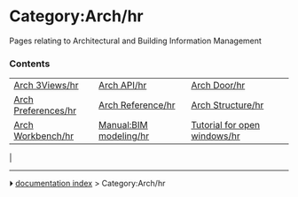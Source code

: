 # Category:Arch/hr
Pages relating to Architectural and Building Information Management

### Contents

|     |     |     |
| --- | --- | --- |
| [Arch 3Views/hr](Arch_3Views/hr.md) | [Arch API/hr](Arch_API/hr.md) | [Arch Door/hr](Arch_Door/hr.md) |
| [Arch Preferences/hr](Arch_Preferences/hr.md) | [Arch Reference/hr](Arch_Reference/hr.md) | [Arch Structure/hr](Arch_Structure/hr.md) |
| [Arch Workbench/hr](Arch_Workbench/hr.md) | [Manual:BIM modeling/hr](Manual_BIM_modeling/hr.md) | [Tutorial for open windows/hr](Tutorial_for_open_windows/hr.md) |
|



---
⏵ [documentation index](../README.md) > Category:Arch/hr
